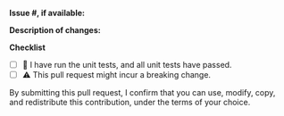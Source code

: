 **Issue #, if available:**
<!-- If there're any related issues, please add the issue number here. -->



**Description of changes:**
<!-- Please describe the changes you made -->


**Checklist**
- [ ] 👋  I have run the unit tests, and all unit tests have passed.
- [ ] ⚠️  This pull request might incur a breaking change.

By submitting this pull request, I confirm that you can use, modify, copy, and redistribute this contribution, under the terms of your choice.